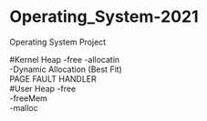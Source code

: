 # Operating_System-2021
Operating System Project


#Kernel Heap
-free
-allocatin <br>
-Dynamic Allocation (Best Fit) <br>
PAGE FAULT HANDLER <br>
#User Heap
-free <br>
-freeMem <br>
-malloc <br>
